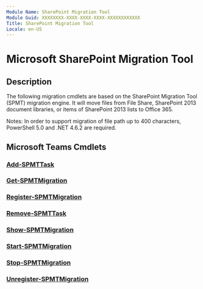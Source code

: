 ```yaml
---
Module Name: SharePoint Migration Tool
Module Guid: XXXXXXXX-XXXX-XXXX-XXXX-XXXXXXXXXXXX
Title: SharePoint Migration Tool
Locale: en-US
---
```


# Microsoft SharePoint Migration Tool
## Description
The following migration cmdlets are based on the SharePoint Migration Tool (SPMT) migration engine. It will move files from File Share, SharePoint 2013 document libraries, or items of SharePoint 2013 lists to Office 365.

Notes:
In order to support migration of file path up to 400 characters, PowerShell 5.0 and .NET 4.6.2 are required. 

## Microsoft Teams Cmdlets

### [Add-SPMTTask](Add-SPMTTask.md)

### [Get-SPMTMigration](Get-SPMTMigration.md)

### [Register-SPMTMigration](Register-SPMTMigration.md)

### [Remove-SPMTTask](Remove-SPMTTask.md)

### [Show-SPMTMigration](Show-SPMTMigration.md)

### [Start-SPMTMigration](Start-SPMTMigration.md)

### [Stop-SPMTMigration](Stop-SPMTMigration.md)

### [Unregister-SPMTMigration](Unregister-SPMTMigration.md)
